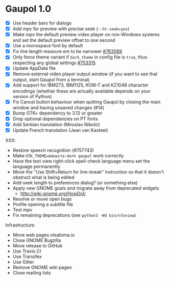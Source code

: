 Gaupol 1.0
==========

* [x] Use header bars for dialogs
* [x] Add mpv for preview with precise seek (`--hr-seek=yes`)
* [x] Make mpv the default preview video player on non-Windows systems
      and set the default preview offset to one second
* [x] Use a monospace font by default
* [x] Fix line length measure em to be narrower [#763589][]
* [x] Only force theme variant if `dark_theme` in config file is
      `true`, thus respecting any global settings [#753315][]
* [x] Update AppData file
* [x] Remove external video player output window (if you want to see
      that output, start Gaupol from a terminal)
* [x] Add support for IBM273, IBM1125, KOI8-T and KZ1048 character
      encodings (whether these are actually available depends on your
      version of Python)
* [x] Fix Cancel button behaviour when quitting Gaupol by closing the
      main window and having unsaved changes (#14)
* [x] Bump GTK+ dependency to 3.12 or greater
* [x] Drop optional dependencies on PT fonts
* [x] Add Serbian translation (Miroslav Nikolić)
* [x] Update French translation (Jean van Kasteel)

[#14]: https://github.com/otsaloma/gaupol/issues/14
[#753315]: https://bugzilla.gnome.org/show_bug.cgi?id=753315
[#763589]: https://bugzilla.gnome.org/show_bug.cgi?id=763589

XXX:

* Restore speech recognition (#757743)
* Make `GTK_THEME=Adwaita:dark gaupol` work correctly
* Have the text view right-click spell-check language menu
  set the language permanently
* Move the "Use Shift+Return for line-break" instruction so that
  it doesn't obstruct what is being edited
* Add seek length to preferences dialog? (or something else)
* Apply new GNOME goals and migrate away from deprecated widgets
    - <http://wiki.gnome.org/HowDoI/>
* Resolve or move open bugs
* Profile opening a subtitle file
* Test mpv
* Fix remaining deprecations (see `python3 -Wd bin/nfoview`)

Infrastructure:

* Move web pages otsaloma.io
* Close GNOME Bugzilla
* Move release to GitHub
* Use Travis CI
* Use Transifex
* Use Gitter
* Remove GNOME wiki pages
* Close mailing lists
